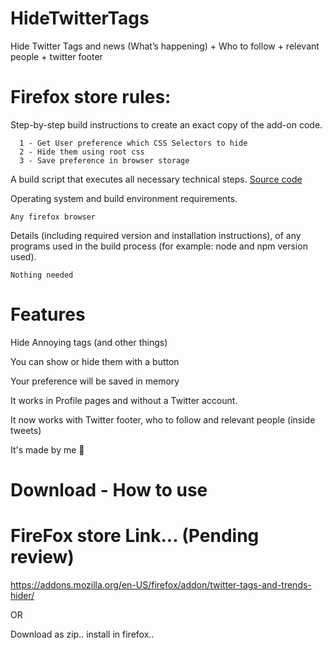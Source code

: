 # HideTwitterTags
Hide Twitter Tags and news (What’s happening) + Who to follow + relevant people + twitter footer

# Firefox store rules:

   Step-by-step build instructions to create an exact copy of the add-on code.
  
      1 - Get User preference which CSS Selectors to hide
      2 - Hide them using root css
      3 - Save preference in browser storage 
      
   A build script that executes all necessary technical steps.
     [Source code](https://github.com/Sal7one/HideTwitterTags/tree/firefoxverison)
     
   Operating system and build environment requirements.
   
    Any firefox browser 
   
   Details (including required version and installation instructions), of any programs used in the build process (for example: node and npm version used).
   
    Nothing needed 


# Features


Hide Annoying tags (and other things)

You can show or hide them with a button

Your preference will be saved in memory
  
 It works in Profile pages and without a Twitter account.
 
 It now works with Twitter footer, who to follow and relevant people (inside tweets) 

It's made by me 💅



# Download  - How to use

# FireFox store Link... (Pending review)
   https://addons.mozilla.org/en-US/firefox/addon/twitter-tags-and-trends-hider/
   
   OR
   
   Download as zip.. install in firefox..

